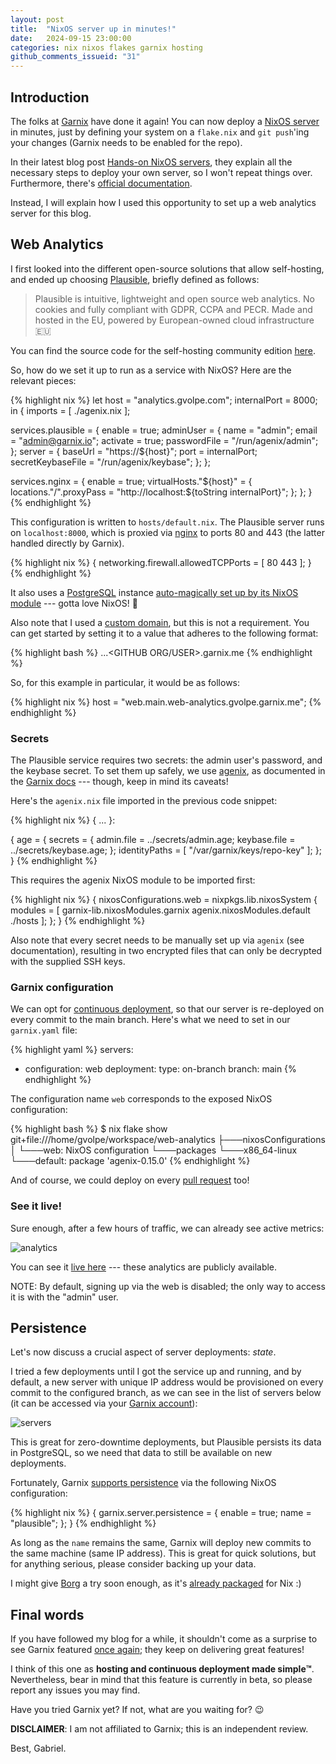 ```yaml
---
layout: post
title:  "NixOS server up in minutes!"
date:   2024-09-15 23:00:00
categories: nix nixos flakes garnix hosting
github_comments_issueid: "31"
---
```


## Introduction

The folks at [Garnix](https://garnix.io) have done it again! You can now deploy a [NixOS server](https://nixos.org/) in minutes, just by defining your system on a `flake.nix` and `git push`'ing your changes (Garnix needs to be enabled for the repo).

In their latest blog post [Hands-on NixOS servers](https://garnix.io/blog/hosting-nixos), they explain all the necessary steps to deploy your own server, so I won't repeat things over. Furthermore, there's [official documentation](https://garnix.io/docs/hosting).

Instead, I will explain how I used this opportunity to set up a web analytics server for this blog.

## Web Analytics

I first looked into the different open-source solutions that allow self-hosting, and ended up choosing [Plausible](https://plausible.io/), briefly defined as follows:

> Plausible is intuitive, lightweight and open source web analytics. No cookies and fully compliant with GDPR, CCPA and PECR. Made and hosted in the EU, powered by European-owned cloud infrastructure 🇪🇺

You can find the source code for the self-hosting community edition [here](https://github.com/plausible/community-edition/).

So, how do we set it up to run as a service with NixOS? Here are the relevant pieces:

{% highlight nix %}
let
  host = "analytics.gvolpe.com";
  internalPort = 8000;
in
{
  imports = [ ./agenix.nix ];

  services.plausible = {
    enable = true;
    adminUser = {
      name = "admin";
      email = "admin@garnix.io";
      activate = true;
      passwordFile = "/run/agenix/admin";
    };
    server = {
      baseUrl = "https://${host}";
      port = internalPort;
      secretKeybaseFile = "/run/agenix/keybase";
    };
  };

  services.nginx = {
    enable = true;
    virtualHosts."${host}" = {
      locations."/".proxyPass = "http://localhost:${toString internalPort}";
    };
  };
}
{% endhighlight %}

This configuration is written to `hosts/default.nix`. The Plausible server runs on `localhost:8000`, which is proxied via [nginx](https://nginx.org/en/) to ports 80 and 443 (the latter handled directly by Garnix).

{% highlight nix %}
{
  networking.firewall.allowedTCPPorts = [ 80 443 ];
}
{% endhighlight %}

It also uses a [PostgreSQL](https://www.postgresql.org/) instance [auto-magically set up by its NixOS module](https://github.com/NixOS/nixpkgs/blob/345c263f2f53a3710abe117f28a5cb86d0ba4059/nixos/modules/services/web-apps/plausible.nix#L308) --- gotta love NixOS! 🤩

Also note that I used a [custom domain](https://garnix.io/docs/hosting/custom-domain), but this is not a requirement. You can get started by setting it to a value that adheres to the following format:

{% highlight bash %}
<HOST>.<BRANCH>.<REPONAME>.<GITHUB ORG/USER>.garnix.me
{% endhighlight %}

So, for this example in particular, it would be as follows:

{% highlight nix %}
host = "web.main.web-analytics.gvolpe.garnix.me";
{% endhighlight %}

### Secrets

The Plausible service requires two secrets: the admin user's password, and the keybase secret. To set them up safely, we use [agenix](https://github.com/ryantm/agenix), as documented in the [Garnix docs](https://garnix.io/docs/hosting/secrets) --- though, keep in mind its caveats!

Here's the `agenix.nix` file imported in the previous code snippet:

{% highlight nix %}
{ ... }:

{
  age = {
    secrets = {
      admin.file = ../secrets/admin.age;
      keybase.file = ../secrets/keybase.age;
    };
    identityPaths = [
      "/var/garnix/keys/repo-key"
    ];
  };
}
{% endhighlight %}

This requires the agenix NixOS module to be imported first:

{% highlight nix %}
{
  nixosConfigurations.web = nixpkgs.lib.nixosSystem {
    modules = [
      garnix-lib.nixosModules.garnix
      agenix.nixosModules.default
      ./hosts
    ];
  };
}
{% endhighlight %}

Also note that every secret needs to be manually set up via `agenix` (see documentation), resulting in two encrypted files that can only be decrypted with the supplied SSH keys.

### Garnix configuration

We can opt for [continuous deployment](https://garnix.io/docs/hosting/branch), so that our server is re-deployed on every commit to the main branch. Here's what we need to set in our `garnix.yaml` file:

{% highlight yaml %}
servers:
  - configuration: web
    deployment:
      type: on-branch
      branch: main
{% endhighlight %}

The configuration name `web` corresponds to the exposed NixOS configuration:

{% highlight bash %}
$ nix flake show
git+file:///home/gvolpe/workspace/web-analytics
├───nixosConfigurations
│   └───web: NixOS configuration
└───packages
    └───x86_64-linux
        └───default: package 'agenix-0.15.0'
{% endhighlight %}

And of course, we could deploy on every [pull request](https://garnix.io/docs/hosting/pr) too!

### See it live!

Sure enough, after a few hours of traffic, we can already see active metrics:

![analytics](../../images/plausible.png)

You can see it [live here](https://analytics.gvolpe.com/gvolpe.com) --- these analytics are publicly available.

NOTE: By default, signing up via the web is disabled; the only way to access it is with the "admin" user.

## Persistence

Let's now discuss a crucial aspect of server deployments: *state*.

I tried a few deployments until I got the service up and running, and by default, a new server with unique IP address would be provisioned on every commit to the configured branch, as we can see in the list of servers below (it can be accessed via your [Garnix account](https://garnix.io/servers)):

![servers](../../images/hosting-garnix.png)

This is great for zero-downtime deployments, but Plausible persists its data in PostgreSQL, so we need that data to still be available on new deployments.

Fortunately, Garnix [supports persistence](https://garnix.io/docs/hosting/persistence) via the following NixOS configuration:

{% highlight nix %}
{
  garnix.server.persistence = {
    enable = true;
    name = "plausible";
  };
}
{% endhighlight %}

As long as the `name` remains the same, Garnix will deploy new commits to the same machine (same IP address). This is great for quick solutions, but for anything serious, please consider backing up your data.

I might give [Borg](https://www.borgbackup.org/) a try soon enough, as it's [already packaged](https://search.nixos.org/options?channel=unstable&from=0&size=50&sort=relevance&type=packages&query=services.borgbackup) for Nix :)

## Final words

If you have followed my blog for a while, it shouldn't come as a surprise to see Garnix featured [once again](../categories/#garnix); they keep on delivering great features!

I think of this one as **hosting and continuous deployment made simple™️**. Nevertheless, bear in mind that this feature is currently in beta, so please report any issues you may find.

Have you tried Garnix yet? If not, what are you waiting for? 😉

**DISCLAIMER**: I am not affiliated to Garnix; this is an independent review.

Best,
Gabriel.
